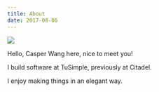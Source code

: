 ```yaml
---
title: About
date: 2017-08-06
---
```

![](/img/fullsizerender-4.jpg)

Hello, Casper Wang here, nice to meet you!

I build software at TuSimple, previously at Citadel.

I enjoy making things in an elegant way.